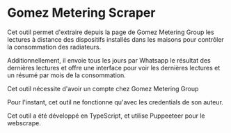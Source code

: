 # Gomez Metering Scraper

Cet outil permet d'extraire depuis la page de Gomez Metering Group les lectures à distance des dispositifs installés dans les maisons pour contrôler la consommation des radiateurs.

Additionnellement, il envoie tous les jours par Whatsapp le résultat des dernières lectures et offre une interface pour voir les dernières lectures et un résumé par mois de la consommation.

Cet outil nécessite d'avoir un compte chez Gomez Metering Group

Pour l'instant, cet outil ne fonctionne qu'avec les credentials de son auteur.

Cet outil a été développé en TypeScript, et utilise Puppeeteer pour le webscrape.
